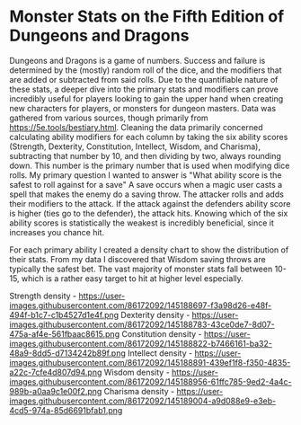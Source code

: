 # Monster Stats on the Fifth Edition of Dungeons and Dragons

Dungeons and Dragons is a game of numbers. Success and failure is determined by the (mostly) random roll of the dice, and the modifiers that are added or subtracted from said rolls. Due to the quantifiable nature of these stats, a deeper dive into the primary stats and modifiers can prove incredibly useful for players looking to gain the upper hand when creating new characters for players, or monsters for dungeon masters. Data was gathered from various sources, though primarily from https://5e.tools/bestiary.html. Cleaning the data primarily concerned calculating ability modifiers for each column by taking the six ability scores (Strength, Dexterity, Constitution, Intellect, Wisdom, and Charisma), subtracting that number by 10, and then dividing by two, always rounding down. This number is the primary number that is used when modifying dice rolls. My primary question I wanted to answer is "What ability score is the safest to roll against for a save" A save occurs when a magic user casts a spell that makes the enemy do a saving throw. The attacker rolls and adds their modifiers to the attack. If the attack against the defenders ability score is higher (ties go to the defender), the attack hits. Knowing which of the six ability scores is statistically the weakest is incredibly beneficial, since it increases you chance hit.

For each primary ability I created a density chart to show the distribution of their stats. From my data I discovered that Wisdom saving throws are typically the safest bet. The vast majority of monster stats fall between 10-15, which is a rather easy target to hit at higher level especially.

Strength density - https://user-images.githubusercontent.com/86172092/145188697-f3a98d26-e48f-494f-b1c7-c1b4527d1e4f.png
Dexterity density - https://user-images.githubusercontent.com/86172092/145188783-43ce0de7-8d07-475a-af4e-561fbaac8615.png
Constitution density - https://user-images.githubusercontent.com/86172092/145188822-b7466161-ba32-48a9-8dd5-d7134242b89f.png
Intellect density - https://user-images.githubusercontent.com/86172092/145188891-439ef1f8-f350-4835-a22c-7cfe4d807d94.png
Wisdom density - https://user-images.githubusercontent.com/86172092/145188956-61ffc785-9ed2-4a4c-989b-a0aa9c1e00f2.png
Charisma density - https://user-images.githubusercontent.com/86172092/145189004-a9d088e9-e3eb-4cd5-974a-85d6691bfab1.png
